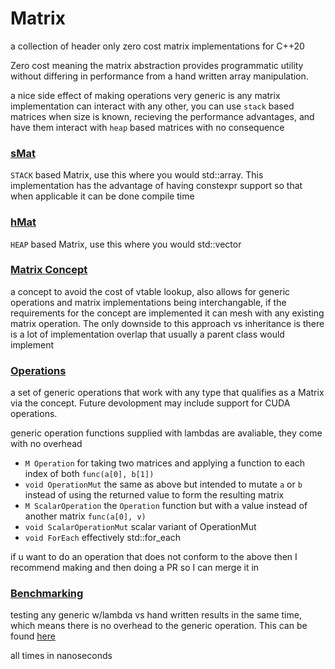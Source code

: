 # Matrix 
a collection of header only zero cost matrix implementations for C++20

Zero cost meaning the matrix abstraction provides programmatic utility without differing in performance from a hand written array manipulation.

a nice side effect of making operations very generic is any matrix implementation can interact with any other, you can use `stack` based matrices when size is known, recieving the performance advantages, and have them interact with `heap` based matrices with no consequence

### [sMat](smat.hpp)
`STACK` based Matrix, use this where you would std::array. This implementation has the advantage of having constexpr support so that when applicable it can be done compile time

### [hMat](hmat.hpp)
`HEAP` based Matrix, use this where you would std::vector

### [Matrix Concept](cmat.hpp)
a concept to avoid the cost of vtable lookup, also allows for generic operations and matrix implementations being interchangable, if the requirements for the concept are implemented it can mesh with any existing matrix operation. The only downside to this approach vs inheritance is there is a lot of implementation overlap that usually a parent class would implement

### [Operations](mat_ops.hpp)
a set of generic operations that work with any type that qualifies as a Matrix via the concept. Future devolopment may include support for CUDA operations. 

generic operation functions supplied with lambdas are avaliable, they come with no overhead
* `M Operation` for taking two matrices and applying a function to each index of both `func(a[0], b[1])`
* `void OperationMut` the same as above but intended to mutate `a` or `b` instead of using the returned value to form the resulting matrix
* `M ScalarOperation` the `Operation` function but with a value instead of another matrix `func(a[0], v)`
* `void ScalarOperationMut` scalar variant of OperationMut
* `void ForEach` effectively std::for_each

if u want to do an operation that does not conform to the above then I recommend making and then doing a PR so I can merge it in

### [Benchmarking](benchmarks)
testing any generic w/lambda vs hand written results in the same time, which means there is no overhead to the generic operation. This can be found [here](https://github.com/EntireTwix/Matrix/blob/main/benchmarks/handwritten_vs_generic.cpp)

all times in nanoseconds
